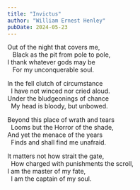 ```yaml
---
title: "Invictus"
author: "William Ernest Henley"
pubDate: 2024-05-23
---
```

Out of the night that covers me,  
&nbsp;&nbsp;  Black as the pit from pole to pole,  
I thank whatever gods may be  
&nbsp;&nbsp; For my unconquerable soul.  

In the fell clutch of circumstance  
&nbsp;&nbsp;I have not winced nor cried aloud.  
Under the bludgeonings of chance  
&nbsp;&nbsp;My head is bloody, but unbowed.  

Beyond this place of wrath and tears  
&nbsp;&nbsp;Looms but the Horror of the shade,  
And yet the menace of the years  
&nbsp;&nbsp;Finds and shall find me unafraid.  

It matters not how strait the gate,  
&nbsp;&nbsp;How charged with punishments the scroll,  
I am the master of my fate,  
&nbsp;&nbsp;I am the captain of my soul.  
